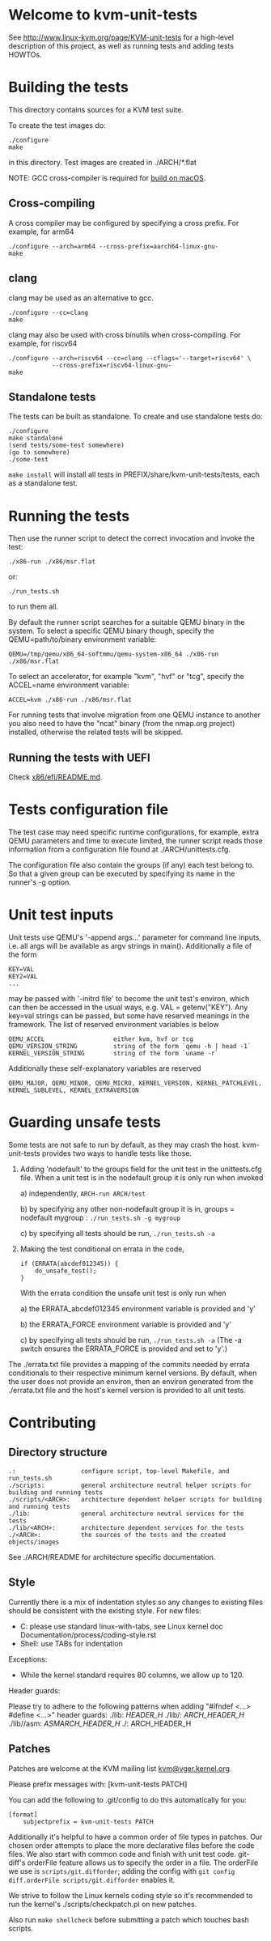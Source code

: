 # Welcome to kvm-unit-tests

See http://www.linux-kvm.org/page/KVM-unit-tests for a high-level
description of this project, as well as running tests and adding
tests HOWTOs.

# Building the tests

This directory contains sources for a KVM test suite.

To create the test images do:

    ./configure
    make

in this directory.  Test images are created in ./ARCH/\*.flat

NOTE: GCC cross-compiler is required for [build on macOS](README.macOS.md).

## Cross-compiling

A cross compiler may be configured by specifying a cross prefix. For example,
for arm64

    ./configure --arch=arm64 --cross-prefix=aarch64-linux-gnu-
    make

## clang

clang may be used as an alternative to gcc.

    ./configure --cc=clang
    make

clang may also be used with cross binutils when cross-compiling. For example,
for riscv64

    ./configure --arch=riscv64 --cc=clang --cflags='--target=riscv64' \
                --cross-prefix=riscv64-linux-gnu-
    make

## Standalone tests

The tests can be built as standalone.  To create and use standalone tests do:

    ./configure
    make standalone
    (send tests/some-test somewhere)
    (go to somewhere)
    ./some-test

`make install` will install all tests in PREFIX/share/kvm-unit-tests/tests,
each as a standalone test.


# Running the tests

Then use the runner script to detect the correct invocation and
invoke the test:

    ./x86-run ./x86/msr.flat
or:

    ./run_tests.sh

to run them all.

By default the runner script searches for a suitable QEMU binary in the system.
To select a specific QEMU binary though, specify the QEMU=path/to/binary
environment variable:

    QEMU=/tmp/qemu/x86_64-softmmu/qemu-system-x86_64 ./x86-run ./x86/msr.flat

To select an accelerator, for example "kvm", "hvf" or "tcg", specify the
ACCEL=name environment variable:

    ACCEL=kvm ./x86-run ./x86/msr.flat

For running tests that involve migration from one QEMU instance to another
you also need to have the "ncat" binary (from the nmap.org project) installed,
otherwise the related tests will be skipped.

## Running the tests with UEFI

Check [x86/efi/README.md](./x86/efi/README.md).

# Tests configuration file

The test case may need specific runtime configurations, for
example, extra QEMU parameters and time to execute limited, the
runner script reads those information from a configuration file found
at ./ARCH/unittests.cfg.

The configuration file also contain the groups (if any) each test belong
to.  So that a given group can be executed by specifying its name in the
runner's -g option.

# Unit test inputs

Unit tests use QEMU's '-append args...' parameter for command line
inputs, i.e. all args will be available as argv strings in main().
Additionally a file of the form

    KEY=VAL
    KEY2=VAL
    ...

may be passed with '-initrd file' to become the unit test's environ,
which can then be accessed in the usual ways, e.g. VAL = getenv("KEY").
Any key=val strings can be passed, but some have reserved meanings in
the framework.  The list of reserved environment variables is below

    QEMU_ACCEL                   either kvm, hvf or tcg
    QEMU_VERSION_STRING          string of the form `qemu -h | head -1`
    KERNEL_VERSION_STRING        string of the form `uname -r`

Additionally these self-explanatory variables are reserved

    QEMU_MAJOR, QEMU_MINOR, QEMU_MICRO, KERNEL_VERSION, KERNEL_PATCHLEVEL,
    KERNEL_SUBLEVEL, KERNEL_EXTRAVERSION

# Guarding unsafe tests

Some tests are not safe to run by default, as they may crash the
host. kvm-unit-tests provides two ways to handle tests like those.

 1) Adding 'nodefault' to the groups field for the unit test in the
    unittests.cfg file.  When a unit test is in the nodefault group
    it is only run when invoked

     a) independently, `ARCH-run ARCH/test`

     b) by specifying any other non-nodefault group it is in,
        groups = nodefault mygroup : `./run_tests.sh -g mygroup`

     c) by specifying all tests should be run, `./run_tests.sh -a`

 2) Making the test conditional on errata in the code,
    ```
    if (ERRATA(abcdef012345)) {
        do_unsafe_test();
    }
    ```

    With the errata condition the unsafe unit test is only run
    when

    a) the ERRATA_abcdef012345 environment variable is provided and 'y'

    b) the ERRATA_FORCE environment variable is provided and 'y'

    c) by specifying all tests should be run, `./run_tests.sh -a`
       (The -a switch ensures the ERRATA_FORCE is provided and set
        to 'y'.)

The ./errata.txt file provides a mapping of the commits needed by errata
conditionals to their respective minimum kernel versions.  By default,
when the user does not provide an environ, then an environ generated
from the ./errata.txt file and the host's kernel version is provided to
all unit tests.

# Contributing

## Directory structure

    .:                  configure script, top-level Makefile, and run_tests.sh
    ./scripts:          general architecture neutral helper scripts for building and running tests
    ./scripts/<ARCH>:   architecture dependent helper scripts for building and running tests
    ./lib:              general architecture neutral services for the tests
    ./lib/<ARCH>:       architecture dependent services for the tests
    ./<ARCH>:           the sources of the tests and the created objects/images

See ./ARCH/README for architecture specific documentation.

## Style

Currently there is a mix of indentation styles so any changes to
existing files should be consistent with the existing style.  For new
files:

  - C: please use standard linux-with-tabs, see Linux kernel
    doc Documentation/process/coding-style.rst
  - Shell: use TABs for indentation

Exceptions:

  - While the kernel standard requires 80 columns, we allow up to 120.

Header guards:

Please try to adhere to the following patterns when adding
"#ifndef <...> #define <...>" header guards:
    ./lib:             _HEADER_H_
    ./lib/<ARCH>:      _ARCH_HEADER_H_
    ./lib/<ARCH>/asm:  _ASMARCH_HEADER_H_
    ./<ARCH>:          ARCH_HEADER_H

## Patches

Patches are welcome at the KVM mailing list <kvm@vger.kernel.org>.

Please prefix messages with: [kvm-unit-tests PATCH]

You can add the following to .git/config to do this automatically for you:

    [format]
        subjectprefix = kvm-unit-tests PATCH

Additionally it's helpful to have a common order of file types in patches.
Our chosen order attempts to place the more declarative files before
the code files.  We also start with common code and finish with unit test
code. git-diff's orderFile feature allows us to specify the order in a
file.  The orderFile we use is `scripts/git.difforder`; adding the config
with `git config diff.orderFile scripts/git.difforder` enables it.

We strive to follow the Linux kernels coding style so it's recommended
to run the kernel's ./scripts/checkpatch.pl on new patches.

Also run `make shellcheck` before submitting a patch which touches bash
scripts.
